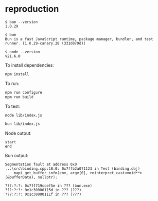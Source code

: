 # reproduction

```
$ bun --version
1.0.29

$ bun
Bun is a fast JavaScript runtime, package manager, bundler, and test runner. (1.0.29-canary.28 (331d079d))

$ node --version
v21.6.0
```

To install dependencies:

```bash
npm install
```

To run:

```bash
npm run configure
npm run build
```

To test:

```bash
node lib/index.js
```

```bash
bun lib/index.js
```

Node output: 

```
start
end
```

Bun output:

```
Segmentation fault at address 0x0
...\src\binding.cpp:18:0: 0x7ffb2a071123 in Test (binding.obj)
    napi_get_buffer_info(env, argv[0], reinterpret_cast<void**>(&bufferData), nullptr);

???:?:?: 0x7ff719ccef5e in ??? (bun.exe)
???:?:?: 0x1c30000115d in ??? (???)
???:?:?: 0x1c30000111f in ??? (???)
```

